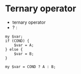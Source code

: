 # Ternary operator

* ternary operator
* ? :

```
my $var;
if (COND) {
    $var = A;
} else {
    $var = B;
}

my $var = COND ? A : B;
```

